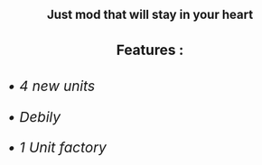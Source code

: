 <div align="center"> 
  <h2>
  Just mod that will stay in your heart 
  <h2>
<div>

<div>
  <h3>
  
  Features :

  <h3>
<div>

<div align="left">
  <h6>
  
  • 4 new units

  • Debily

  • 1 Unit factory

  <h6>
<div>

